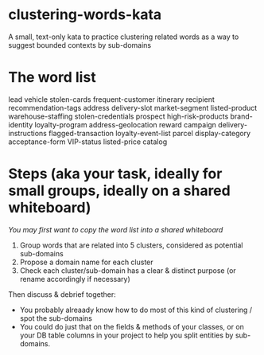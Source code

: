# clustering-words-kata

A small, text-only kata to practice clustering related words as a way to suggest bounded contexts by sub-domains


# The word list

lead
vehicle
stolen-cards
frequent-customer
itinerary
recipient
recommendation-tags
address
delivery-slot
market-segment
listed-product
warehouse-staffing
stolen-credentials
prospect
high-risk-products
brand-identity
loyalty-program
address-geolocation
reward
campaign
delivery-instructions
flagged-transaction
loyalty-event-list
parcel
display-category
acceptance-form
VIP-status
listed-price
catalog


# Steps (aka your task, ideally for small groups, ideally on a shared whiteboard)

*You may first want to copy the word list into a shared whiteboard*

1. Group words that are related into 5 clusters, considered as potential sub-domains
2. Propose a domain name for each cluster
3. Check each cluster/sub-domain has a clear & distinct purpose (or rename accordingly if necessary)

Then discuss & debrief together:
- You probably alreaady know how to do most of this kind of clustering / spot the sub-domains
- You could do just that on the fields & methods of your classes, or on your DB table columns in your project to help you split entities by sub-domains.

